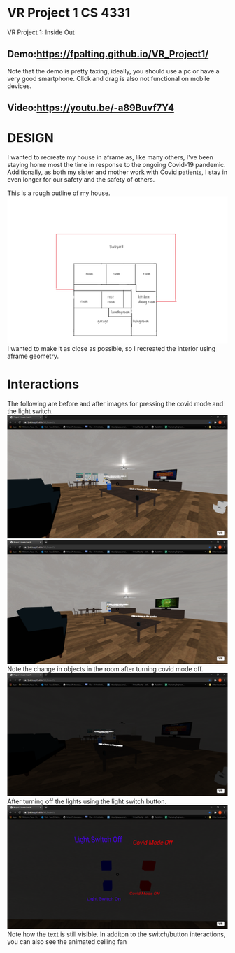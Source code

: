 # VR Project 1 CS 4331
VR Project 1: Inside Out
## Demo:https://fpalting.github.io/VR_Project1/
Note that the demo is pretty taxing, ideally, you should use a pc or have a very good smartphone. Click and drag is also not functional on mobile devices.
## Video:https://youtu.be/-a89Buvf7Y4
# DESIGN
I wanted to recreate my house in aframe as, like many others, I've been staying home most the time in response to the ongoing Covid-19 pandemic. Additionally, as both my sister and mother work with Covid patients, I stay in even longer for our safety and the safety of others.

This is a rough outline of my house.
![alt text](https://github.com/fpalting/VR_Project1/blob/main/img/outline_house.png?raw=true)
I wanted to make it as close as possible, so I recreated the interior using aframe geometry.
# Interactions
The following are before and after images for pressing the covid mode and the light switch.
![image](https://github.com/fpalting/VR_Project1/blob/main/img/Screenshot%20(1109).png)
![image](https://github.com/fpalting/VR_Project1/blob/main/img/Screenshot%20(1110).png)
Note the change in objects in the room after turning covid mode off.
![image](https://github.com/fpalting/VR_Project1/blob/main/img/Screenshot%20(1111).png)
After turning off the lights using the light switch button.
![image](https://github.com/fpalting/VR_Project1/blob/main/img/Screenshot%20(1112).png)
Note how the text is still visible.
In additon to the switch/button interactions, you can also see the animated ceiling fan
